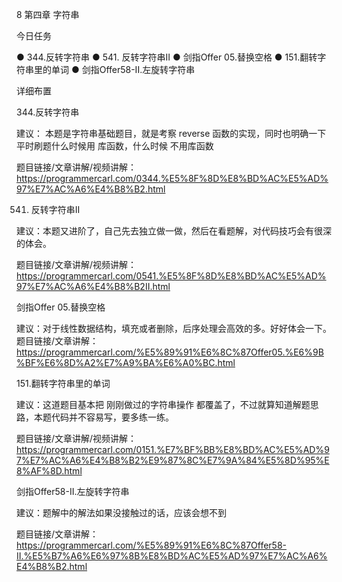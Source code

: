 8 第四章 字符串

 今日任务 

● 344.反转字符串
● 541. 反转字符串II
● 剑指Offer 05.替换空格
● 151.翻转字符串里的单词
● 剑指Offer58-II.左旋转字符串

 详细布置 

 344.反转字符串 

建议： 本题是字符串基础题目，就是考察 reverse 函数的实现，同时也明确一下 平时刷题什么时候用 库函数，什么时候 不用库函数 

题目链接/文章讲解/视频讲解：https://programmercarl.com/0344.%E5%8F%8D%E8%BD%AC%E5%AD%97%E7%AC%A6%E4%B8%B2.html  

 541. 反转字符串II

建议：本题又进阶了，自己先去独立做一做，然后在看题解，对代码技巧会有很深的体会。 

题目链接/文章讲解/视频讲解：https://programmercarl.com/0541.%E5%8F%8D%E8%BD%AC%E5%AD%97%E7%AC%A6%E4%B8%B2II.html  


 剑指Offer 05.替换空格 

建议：对于线性数据结构，填充或者删除，后序处理会高效的多。好好体会一下。
题目链接/文章讲解：https://programmercarl.com/%E5%89%91%E6%8C%87Offer05.%E6%9B%BF%E6%8D%A2%E7%A9%BA%E6%A0%BC.html  


 151.翻转字符串里的单词 

建议：这道题目基本把 刚刚做过的字符串操作 都覆盖了，不过就算知道解题思路，本题代码并不容易写，要多练一练。 

题目链接/文章讲解/视频讲解：https://programmercarl.com/0151.%E7%BF%BB%E8%BD%AC%E5%AD%97%E7%AC%A6%E4%B8%B2%E9%87%8C%E7%9A%84%E5%8D%95%E8%AF%8D.html  

 剑指Offer58-II.左旋转字符串 

建议：题解中的解法如果没接触过的话，应该会想不到

题目链接/文章讲解：https://programmercarl.com/%E5%89%91%E6%8C%87Offer58-II.%E5%B7%A6%E6%97%8B%E8%BD%AC%E5%AD%97%E7%AC%A6%E4%B8%B2.html  

